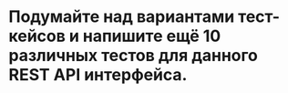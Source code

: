 # Подумайте над вариантами тест-кейсов и напишите ещё 10 различных тестов для данного REST API интерфейса. 
